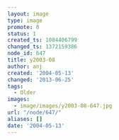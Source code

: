 ```yaml
---
layout: image
type: image
promote: 0
status: 1
created_ts: 1084406799
changed_ts: 1372159386
node_id: 647
title: y2003-08
author: anj
created: '2004-05-13'
changed: '2013-06-25'
tags:
  - Older
images:
  - image/images/y2003-08-647.jpg
url: "/node/647/"
aliases: []
date: '2004-05-13'
---
```


